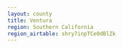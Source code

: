 ```yaml
---
layout: county
title: Ventura
region: Southern California
region_airtable: shry7inpTCe0dBlZk
---
```

